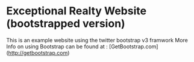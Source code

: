 # Exceptional Realty Website (bootstrapped version)

This is an example website using the twitter bootstrap v3 framwork 
More Info on using Bootstrap can be found at :
[GetBootstrap.com] (http://getbootstrap.com)



